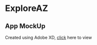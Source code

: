 # ExploreAZ

## App MockUp

Created using Adobe XD, [click](https://xd.adobe.com/view/c7b96b0d-0230-4bb8-5d68-4edb348a0872-b188/) here to view